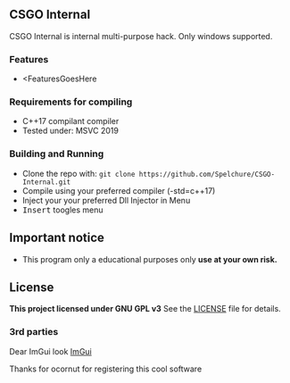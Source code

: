 ## CSGO Internal 

CSGO Internal is internal multi-purpose hack. Only windows supported.

### Features

* <FeaturesGoesHere  

### Requirements for compiling

* C++17 compilant compiler 
* Tested under: MSVC 2019

### Building and Running 

* Clone the repo with:
```git clone https://github.com/Spelchure/CSGO-Internal.git```
* Compile using your preferred compiler (-std=c++17)
* Inject your your preferred Dll Injector in Menu 
* <kbd>Insert</kbd> toogles menu

## Important notice
* This program only a educational purposes only **use at your own risk.**

## License
**This project licensed under GNU GPL v3**
See the [LICENSE](https://github.com/Spelchure/CSGO-Internal/blob/master/LICENSE) file for details.

### 3rd parties

Dear ImGui look [ImGui](https://github.com/ocornut/imgui)

Thanks for ocornut for registering this cool software

